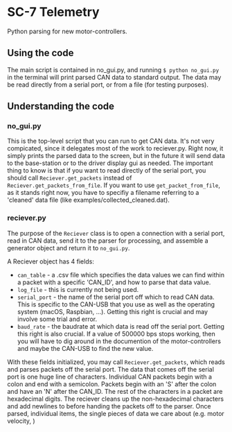 # SC-7 Telemetry
Python parsing for new motor-controllers.
## Using the code
The main script is contained in no_gui.py, and running `$ python no_gui.py`
in the terminal will print parsed CAN data to standard output. The data
may be read directly from a serial port, or from a file (for testing
purposes). 

## Understanding the code

### no_gui.py
This is the top-level script that you can run to get CAN data. It's not
very compicated, since it delegates most of the work to reciever.py. Right
now, it simply prints the parsed data to the screen, but in the future it
will send data to the base-station or to the driver display gui as needed.
The important thing to know is that if you want to read directly of the serial
port, you should call `Reciever.get_packets` instead of 
`Reciever.get_packets_from_file`. If you want to use `get_packet_from_file`, 
as it stands right now, you have to specifiy a filename referring to a 
'cleaned' data file (like examples/collected_cleaned.dat).

### reciever.py
The purpose of the `Reciever` class is to open a connection with a serial
port, read in CAN data, send it to the parser for processing, and assemble
a generator object and return it to `no_gui.py`.

A Reciever object has 4 fields:
* `can_table`    -  a .csv file which specifies the data values we can
                        find within a packet with a specific 'CAN_ID', and
                        how to parse that data value.
* `log_file`     -  this is currently not being used.
* `serial_port`  -  the name of the serial port off which to read CAN
                      data. This is specific to the CAN-USB that you use
                      as well as the operating system (macOS, Raspbian, ...).
                      Getting this right is crucial and may involve some trial
                      and error.
* `baud_rate`    -  the baudrate at which data is read off the serial port.
                      Getting this right is also crucial. If a value of 500000 
                      bps stops working, then you will have to dig around in
                      the documention of the motor-controllers and maybe the 
                      CAN-USB to find the new value.

With these fields initialized, you may call `Reciever.get_packets`, which reads
and parses packets off the serial port. The data that comes off the serial port
is one huge line of characters. Individual CAN packets begin with a colon and
end with a semicolon. Packets begin with an 'S' after the colon and have an 'N'
after the CAN_ID. The rest of the characters in a packet are hexadecimal digits.
The reciever cleans up the non-hexadecimal characters and add newlines to before
handing the packets off to the parser. Once parsed, individual items, the single
pieces of data we care about (e.g. motor velocity, )
